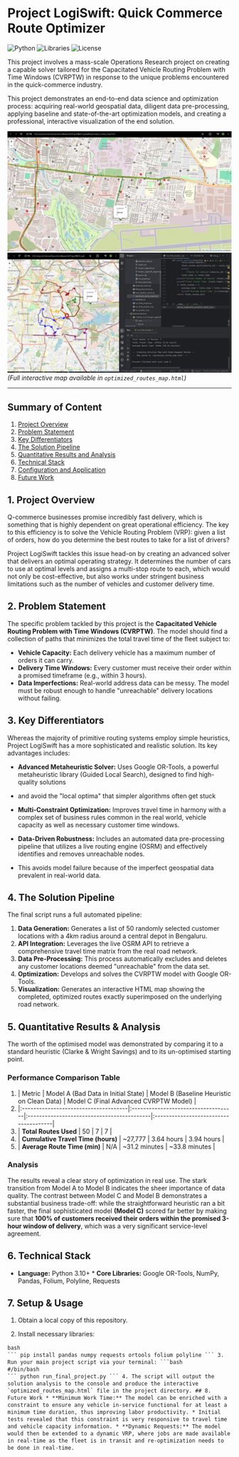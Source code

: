# Project LogiSwift: Quick Commerce Route Optimizer

![Python](https://img.shields.io/badge/Python-3.10%2B-blue)
![Libraries](https://img.shields.io/badge/Libraries-OR--Tools%2C%20Pandas%2C%20Folium-brightgreen)
![License](https://img.shields.io/badge/License-MIT-green)

This project involves a mass-scale Operations Research project on creating a capable solver tailored for the 
Capacitated Vehicle Routing Problem with Time Windows (CVRPTW) in response to the unique problems encountered in the quick-commerce industry.

This project demonstrates an end-to-end data science and optimization process: acquiring real-world geospatial data,
diligent data pre-processing, applying baseline and state-of-the-art optimization models, and creating a professional, interactive visualization of the end solution.

![Solution Map Screenshot](map_screenshot.png)
![Solution_Map_Screenshot](map_screenshot_2.png)
*(Full interactive map available in `optimized_routes_map.html`)*

---

## Summary of Content
1. [Project Overview](#1-project-overview)
2. [Problem Statement](#2-problem-statement)
3. [Key Differentiators](#3-key-differentiators)
4. [The Solution Pipeline](#4-the-solution-pipeline)
5. [Quantitative Results and Analysis](#5-quantitative-results--analysis)
6. [Technical Stack](#6-technical-stack)
7. [Configuration and Application](#7-configuration-and-application)
8. [Future Work](#8-future-work)

## 1. Project Overview

Q-commerce businesses promise incredibly fast delivery, which is something that is highly dependent on great operational efficiency.
The key to this efficiency is to solve the Vehicle Routing Problem (VRP): given a list of orders, how do you determine the 
best routes to take for a list of drivers?

Project LogiSwift tackles this issue head-on by creating an advanced solver that delivers an optimal operating strategy.
It determines the number of cars to use at optimal levels and assigns a multi-stop route to each, which would not only be cost-effective,
but also works under stringent business limitations such as the number of vehicles and customer delivery time.

## 2. Problem Statement

The specific problem tackled by this project is the **Capacitated Vehicle Routing Problem with Time Windows (CVRPTW)**.
The model should find a collection of paths that minimizes the total travel time of the fleet subject to:

* **Vehicle Capacity:** Each delivery vehicle has a maximum number of orders it can carry.
* **Delivery Time Windows:** Every customer must receive their order within a promised timeframe (e.g., within 3 hours).
* **Data Imperfections:** Real-world address data can be messy. The model must be robust enough to handle "unreachable" delivery locations without failing.

## 3. Key Differentiators

Whereas the majority of primitive routing systems employ simple heuristics, Project LogiSwift has a more sophisticated and realistic solution. Its key advantages includes:

* **Advanced Metaheuristic Solver:** Uses Google OR-Tools, a powerful metaheuristic library (Guided Local Search), designed to find high-quality solutions 
* and avoid the "local optima" that simpler algorithms often get stuck

* **Multi-Constraint Optimization:** Improves travel time in harmony with a complex set of business rules common in the real world, vehicle capacity as well as necessary customer time windows.

* **Data-Driven Robustness:** Includes an automated data pre-processing pipeline that utilizes a live routing engine (OSRM) and effectively identifies and removes unreachable nodes.
* This avoids model failure because of the imperfect geospatial data prevalent in real-world data.

## 4. The Solution Pipeline

The final script runs a full automated pipeline:

1. **Data Generation:** Generates a list of 50 randomly selected customer locations with a 4km radius around a central depot in Bengaluru.
2.  **API Integration:** Leverages the live OSRM API to retrieve a comprehensive travel time matrix from the real road network.
3. **Data Pre-Processing:** This process automatically excludes and deletes any customer locations deemed "unreachable" from the data set.
4. **Optimization:** Develops and solves the CVRPTW model with Google OR-Tools.
5.  **Visualization:** Generates an interactive HTML map showing the completed, optimized routes exactly superimposed on the underlying road network.

## 5. Quantitative Results & Analysis

The worth of the optimised model was demonstrated by comparing it to a standard heuristic (Clarke & Wright Savings) and to its un-optimised starting point.

### Performance Comparison Table

1. | Metric                               | Model A (Bad Data in Initial State) | Model B (Baseline Heuristic on Clean Data) | Model C (Final Advanced CVRPTW Model) |
2. |:-------------------------------------|:------------------------------------|:-------------------------------------------|:--------------------------------------|
3. | **Total Routes Used**                | 50                                  |  7                                         |  7                                    |
4. | **Cumulative Travel Time (hours)**   | ~27,777                             | 3.64 hours                                 | 3.94 hours                            |
5. | **Average Route Time (min)**         | N/A                                 | ~31.2 minutes                              | ~33.8 minutes                         |

### Analysis

The results reveal a clear story of optimization in real use. The stark transition from Model A to Model B indicates the sheer importance of data quality.
The contrast between Model C and Model B demonstrates a substantial business trade-off: while the straightforward heuristic ran a bit faster, the final sophisticated model
**(Model C)** scored far better by making sure that **100% of customers received their orders within the promised 3-hour window of delivery**, which was a very significant service-level agreement.

## 6. Technical Stack

* **Language:** Python 3.10+ * **Core Libraries:** Google OR-Tools, NumPy, Pandas, Folium, Polyline, Requests

## 7. Setup & Usage

1. Obtain a local copy of this repository.

2.  Install necessary libraries:

```
bash
``` pip install pandas numpy requests ortools folium polyline ``` 3. Run your main project script via your terminal: ```bash
#/bin/bash
``` python run_final_project.py ``` 4. The script will output the solution analysis to the console and produce the interactive `optimized_routes_map.html` file in the project directory. ## 8. Future Work * **Minimum Work Time:** The model can be enriched with a constraint to ensure any vehicle in-service functional for at least a minimum time duration, thus improving labor productivity. * Initial tests revealed that this constraint is very responsive to travel time and vehicle capacity information. * **Dynamic Requests:** The model would then be extended to a dynamic VRP, where jobs are made available in real-time as the fleet is in transit and re-optimization needs to be done in real-time.
